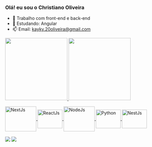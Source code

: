 ### Olá! eu sou o Christiano Oliveira

- 🔭 Trabalho com front-end e back-end
- 🌱 Estudando: Angular
- 📫 Email: kayky.20oliveira@gmail.com


<div>
  <a href="https://github.com/Christiano-K-Oliveira">
  <img height="200cm" src="https://github-readme-stats.vercel.app/api?username=Christiano-K-Oliveira&show_icons=true&theme=dark&include_all_commits=true&count_private=true"/>
  <img height="200cm" src="https://github-readme-stats.vercel.app/api/top-langs/?username=Christiano-K-Oliveira&layout=compact&langs_count=16&theme=dark"/>
</div>

<div><br>
  <img align="center" alt="NextJs" height="80" width="100" src="https://cdn.jsdelivr.net/gh/devicons/devicon@latest/icons/nextjs/nextjs-original-wordmark.svg">
  <img align="center" alt="ReactJs" height="60" width="80" src="https://cdn.jsdelivr.net/gh/devicons/devicon@latest/icons/react/react-original.svg">
  <img align="center" alt="NodeJs" height="80" width="100" src="https://cdn.jsdelivr.net/gh/devicons/devicon@latest/icons/nodejs/nodejs-original-wordmark.svg">
  <img align="center" alt="Python" height="60" width="80" src="https://cdn.jsdelivr.net/gh/devicons/devicon@latest/icons/python/python-original.svg">
  <img align="center" alt="NestJs" height="60" width="80" src="https://cdn.jsdelivr.net/gh/devicons/devicon@latest/icons/nestjs/nestjs-original.svg">
</div>

<div><br>
  <a href="mailto:kayky.20oliveira@gmail.com"><img src="https://img.shields.io/badge/-Gmail-%23333?style=for-the-badge&logo=gmail&logoColor=white" target="_blank"></a>
  <a href="https://www.linkedin.com/in/christianok-oliveira/" target="_blank"><img src="https://img.shields.io/badge/LinkedIn-0077B5?style=for-the-badge&logo=linkedin&logoColor=white" target="_blank"></a>
</div>
